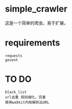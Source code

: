# simple_crawler

这是一个简单的爬虫，易于扩展。

# requirements
```
requests
gevent
```
# TO DO
```
black_list 
url去重 规则细化，完善
使用webkit内核解析出URL
```
